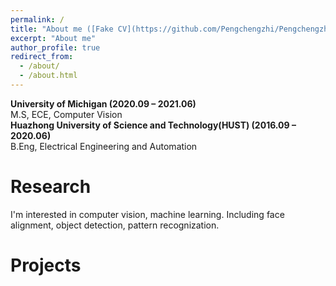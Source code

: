 ```yaml
---
permalink: /
title: "About me ([Fake CV](https://github.com/Pengchengzhi/Pengchengzhi.github.io/blob/master/files/cv/fake%20cv.pdf))"
excerpt: "About me"
author_profile: true
redirect_from: 
  - /about/
  - /about.html
---
```


**University of Michigan (2020.09 – 2021.06)** <br>
M.S, ECE, Computer Vision <br>
**Huazhong University of Science and Technology(HUST) (2016.09 – 2020.06)** <br>
B.Eng, Electrical Engineering and Automation


# Research
I'm interested in computer vision, machine learning. Including face alignment, object detection, pattern recognization. 

# Projects


<!---Activity and Service--->
<!---Experience--->
